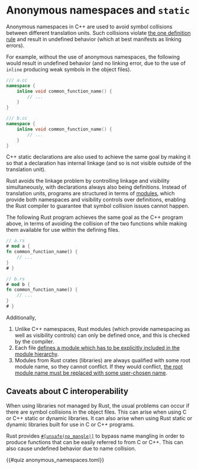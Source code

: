 # Anonymous namespaces and `static`

Anonymous namespaces in C++ are used to avoid symbol collisions between
different translation units. Such collisions violate [the one definition
rule](https://timsong-cpp.github.io/cppwp/n4950/basic.def.odr#14) and result in
undefined behavior (which at best manifests as linking errors).

For example, without the use of anonymous namespaces, the following would result
in undefined behavior (and no linking error, due to the use of `inline` producing
weak symbols in the object files).

```cpp
/// a.cc
namespace {
    inline void common_function_name() {
        // ...
    }
}

/// b.cc
namespace {
    inline void common_function_name() {
        // ...
    }
}
```

C++ static declarations are also used to achieve the same goal by making it so that
a declaration has internal linkage (and so is not visible outside of the
translation unit).

Rust avoids the linkage problem by controlling linkage and visibility
simultaneously, with declarations always also being definitions. Instead of
translation units, programs are structured in terms of
[modules](./headers.md), which provide both namespaces and
visibility controls over definitions, enabling the Rust compiler to guarantee
that symbol collision issues cannot happen.

The following Rust program achieves the same goal as the C++ program above, in
terms of avoiding the collision of the two functions while making them available
for use within the defining files.

```rust
// a.rs
# mod a {
fn common_function_name() {
    // ...
}
# }

// b.rs
# mod b {
fn common_function_name() {
    // ...
}
# }
```

Additionally,

1. Unlike C++ namespaces, Rust modules (which provide namespacing as well as
   visibility controls) can only be defined once, and this is checked by the
   compiler.
2. Each file [defines a module which has to be explicitly included in the module
   hierarchy](https://doc.rust-lang.org/stable/book/ch07-05-separating-modules-into-different-files.html).
2. Modules from Rust crates (libraries) are always qualified with some root
   module name, so they cannot conflict. If they would conflict, [the root
   module name must be replaced with some user-chosen
   name](https://doc.rust-lang.org/cargo/reference/specifying-dependencies.html#renaming-dependencies-in-cargotoml).

## Caveats about C interoperability

When using libraries not managed by Rust, the usual problems can occur if there are symbol collisions in the
object files. This can arise when using C or C++ static or dynamic libraries. 
It can also arise when using Rust static or dynamic libraries built for use in C or
C++ programs.

Rust provides [`#[unsafe(no_mangle)]`](https://doc.rust-lang.org/reference/abi.html#the-no_mangle-attribute) to bypass name mangling
in order to produce functions that can be easily
referred to from C or C++. This can also cause undefined behavior due to name collision.

{{#quiz anonymous_namespaces.toml}}
